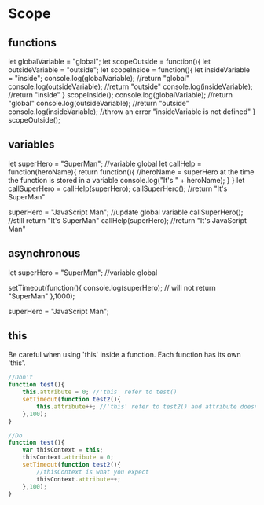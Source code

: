 # Scope

## functions
let globalVariable = "global";
let scopeOutside = function(){
	let outsideVariable = "outside";
	let scopeInside = function(){
		let insideVariable = "inside";
		console.log(globalVariable); //return "global"
		console.log(outsideVariable); //return "outside"
		console.log(insideVariable); //return "inside"
	}
	scopeInside();
	console.log(globalVariable); //return "global"
	console.log(outsideVariable); //return "outside"
	console.log(insideVariable); //throw an error "insideVariable is not defined"
}
scopeOutside();

## variables
let superHero = "SuperMan"; //variable global
let callHelp = function(heroName){
	return function(){
		//heroName = superHero at the time the function is stored in a variable
		console.log("It's " + heroName);
	}
}
let callSuperHero = callHelp(superHero);
callSuperHero(); //return "It's SuperMan"

superHero = "JavaScript Man"; //update global variable
callSuperHero(); //still return "It's SuperMan"
callHelp(superHero); //return "It's JavaScript Man"

## asynchronous
let superHero = "SuperMan"; //variable global

setTimeout(function(){
	console.log(superHero); // will not return "SuperMan"
},1000);

superHero = "JavaScript Man";


## this
Be careful when using 'this' inside a function. Each function has its own 'this'.
```javascript
//Don't
function test(){
	this.attribute = 0; //'this' refer to test()
	setTimeout(function test2(){
		this.attribute++; //'this' refer to test2() and attribute doesn't exists
	},100);
}

//Do
function test(){
	var thisContext = this;
	thisContext.attribute = 0;
	setTimeout(function test2(){
		//thisContext is what you expect
		thisContext.attribute++;
	},100);
}
```